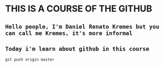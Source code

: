 # THIS IS A COURSE OF THE GITHUB

## `Hello people, I'm Daniel Renato Kremes but you can call me Kremes, it's more informal`

## `Today i'm learn about github in this course`

`git push origin master`


